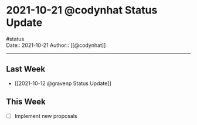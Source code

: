 # 2021-10-21 @codynhat Status Update
#status  
Date:: 2021-10-21
Author:: [[@codynhat]]  

---

## Last Week
- [[2021-10-12 @gravenp Status Update]]

## This Week
- [ ] Implement new proposals